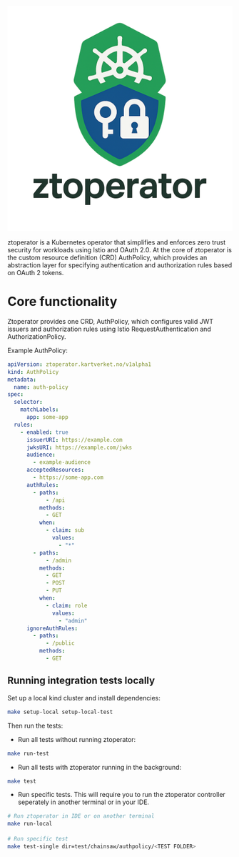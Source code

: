 <p>
  <img src="ztoperator_logo.png" alt="Architecture Diagram" width="600"/>
</p>

ztoperator is a Kubernetes operator that simplifies and enforces zero trust security for workloads using Istio and OAuth 2.0. 
At the core of ztoperator is the custom resource definition (CRD) AuthPolicy, which provides an abstraction layer for specifying authentication and authorization rules based on OAuth 2 tokens.


# Core functionality
Ztoperator provides one CRD, AuthPolicy, which configures valid JWT issuers and authorization rules using Istio RequestAuthentication and AuthorizationPolicy.

Example AuthPolicy:
```yaml
apiVersion: ztoperator.kartverket.no/v1alpha1
kind: AuthPolicy
metadata:
  name: auth-policy
spec:
  selector:
    matchLabels:
      app: some-app
  rules:
    - enabled: true
      issuerURI: https://example.com
      jwksURI: https://example.com/jwks
      audience: 
        - example-audience
      acceptedResources:
        - https://some-app.com
      authRules:
        - paths:
            - /api
          methods:
            - GET
          when:
            - claim: sub
              values:
                - "*"
        - paths:
            - /admin
          methods:
            - GET
            - POST
            - PUT
          when:
            - claim: role
              values:
                - "admin"
      ignoreAuthRules:
        - paths:
            - /public
          methods:
            - GET
```

## Running integration tests locally
Set up a local kind cluster and install dependencies:
```bash
make setup-local setup-local-test
```

Then run the tests:

- Run all tests without running ztoperator:
```bash
make run-test
```

- Run all tests with ztoperator running in the background:
```bash
make test
```

- Run specific tests. This will require you to run the ztoperator controller seperately in another terminal or in your IDE.
```bash
# Run ztoperator in IDE or on another terminal
make run-local

# Run specific test
make test-single dir=test/chainsaw/authpolicy/<TEST FOLDER>
```